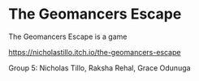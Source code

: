# The Geomancers Escape 
The Geomancers Escape is a game 

https://nicholastillo.itch.io/the-geomancers-escape


Group 5: Nicholas Tillo, Raksha Rehal, Grace Odunuga

